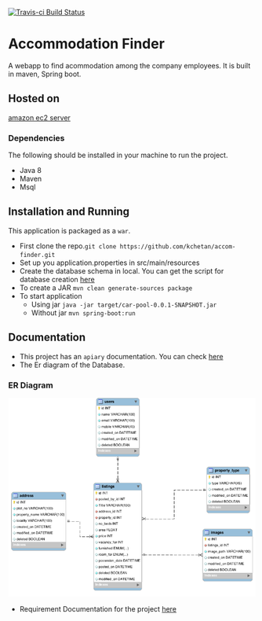 [![Travis-ci Build Status](https://travis-ci.org/kchetan/accom-finder.svg?branch=master)](https://travis-ci.org/kchetan/accom-finder)
# Accommodation Finder
A webapp to find acommodation among the company employees. It is built in maven, Spring boot.

## Hosted on
 [amazon ec2 server](http://ec2-52-43-52-91.us-west-2.compute.amazonaws.com/accomfinder/)

### Dependencies
The following should be installed in your machine to run the project.
* Java 8
* Maven
* Msql

## Installation and Running
This application is packaged as a `war`.
* First clone the repo.`git clone https://github.com/kchetan/accom-finder.git`
* Set up you application.properties in src/main/resources
* Create the database schema in local. You can get the script for database creation [here](https://github.com/kchetan/accom-finder/blob/master/documentation_files/script.sql)
*  To create a JAR
	`mvn clean generate-sources package`
* To start application
	- Using jar  `java -jar target/car-pool-0.0.1-SNAPSHOT.jar`
	- Without jar `mvn spring-boot:run`
	
## Documentation

* This project has an `apiary` documentation. You can check [here](http://docs.accommodationfinder.apiary.io)
* The Er diagram of the Database.

### ER Diagram
![ER Diagram](https://raw.githubusercontent.com/kchetan/accom-finder/master/documentation_files/accommodation_erdiagram.png)

* Requirement Documentation for the project [here](https://github.com/kchetan/accom-finder/blob/master/documentation_files/document.pages)

